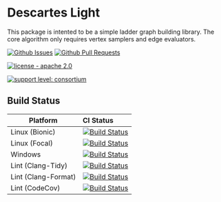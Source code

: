 # Descartes Light

This package is intented to be a simple ladder graph building library. The core algorithm only requires vertex samplers and edge evaluators.

[![Github Issues](https://img.shields.io/github/issues/swri-robotics/descartes_light.svg)](https://github.com/swri-robotics/descartes_light/issues)
[![Github Pull Requests](https://img.shields.io/github/issues-pr/swri-robotics/descartes_light.svg)](https://github.com/swri-robotics/descartes_light/pulls)

[![license - apache 2.0](https://img.shields.io/:license-Apache%202.0-yellowgreen.svg)](https://opensource.org/licenses/Apache-2.0)

[![support level: consortium](https://img.shields.io/badge/support%20level-consortium-brightgreen.png)](http://rosindustrial.org/news/2016/10/7/better-supporting-a-growing-ros-industrial-software-platform)

## Build Status

Platform             | CI Status
---------------------|:---------
Linux (Bionic)       | [![Build Status](https://github.com/swri-robotics/descartes_light/workflows/Bionic-Build/badge.svg)](https://github.com/swri-robotics/descartes_light/actions)
Linux (Focal)        | [![Build Status](https://github.com/swri-robotics/descartes_light/workflows/Focal-Build/badge.svg)](https://github.com/swri-robotics/descartes_light/actions)
Windows              | [![Build Status](https://github.com/swri-robotics/descartes_light/workflows/Windows-Build/badge.svg)](https://github.com/swri-robotics/descartes_light/actions)
Lint  (Clang-Tidy)   | [![Build Status](https://github.com/swri-robotics/descartes_light/workflows/Focal-Build/badge.svg)](https://github.com/swri-robotics/descartes_light/actions)
Lint  (Clang-Format) | [![Build Status](https://github.com/swri-robotics/descartes_light/workflows/Clang-Format/badge.svg)](https://github.com/swri-robotics/descartes_light/actions)
Lint  (CodeCov)      | [![Build Status](https://github.com/swri-robotics/descartes_light/workflows/CodeCov/badge.svg)](https://github.com/swri-robotics/descartes_light/actions)


